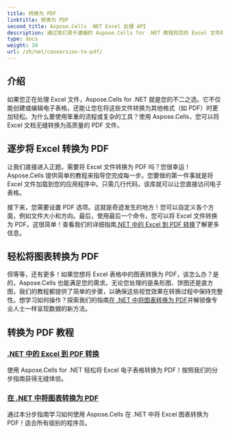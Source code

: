 ```yaml
---
title: 转换为 PDF
linktitle: 转换为 PDF
second_title: Aspose.Cells .NET Excel 处理 API
description: 通过我们易于遵循的 Aspose.Cells for .NET 教程将您的 Excel 文件和图表转换为无缝 PDF。
type: docs
weight: 34
url: /zh/net/conversion-to-pdf/
---
```

## 介绍

如果您正在处理 Excel 文件，Aspose.Cells for .NET 就是您的不二之选。它不仅能创建或编辑电子表格，还能让您在将这些文件转换为其他格式（如 PDF）时更加轻松。为什么要使用笨重的流程或复杂的工具？使用 Aspose.Cells，您可以将 Excel 文档无缝转换为高质量的 PDF 文件。 

## 逐步将 Excel 转换为 PDF

让我们直接进入正题。需要将 Excel 文件转换为 PDF 吗？您很幸运！Aspose.Cells 提供简单的教程来指导您完成每一步。您要做的第一件事就是将 Excel 文件加载到您的应用程序中。只需几行代码，该库就可以让您直接访问电子表格。

接下来，您需要设置 PDF 选项。这就是奇迹发生的地方！您可以自定义各个方面，例如文件大小和方向。最后，使用最后一个命令，您可以将 Excel 文件转换为 PDF。这很简单！查看我们的详细指南[.NET 中的 Excel 到 PDF 转换](./excel-to-pdf-conversion/)了解更多信息。

## 轻松将图表转换为 PDF

但等等，还有更多！如果您想将 Excel 表格中的图表转换为 PDF，该怎么办？是的，Aspose.Cells 也能满足您的需求。无论您处理的是条形图、饼图还是直方图，我们的教程都提供了简单的步骤，以确保这些视觉效果在转换过程中保持完整性。想学习如何操作？探索我们的指南[在 .NET 中将图表转换为 PDF](./convert-chart-to-pdf/)并解锁像专业人士一样呈现数据的新方法。

## 转换为 PDF 教程
### [.NET 中的 Excel 到 PDF 转换](./excel-to-pdf-conversion/)
使用 Aspose.Cells for .NET 轻松将 Excel 电子表格转换为 PDF！按照我们的分步指南获得无缝体验。
### [在 .NET 中将图表转换为 PDF](./convert-chart-to-pdf/)
通过本分步指南学习如何使用 Aspose.Cells 在 .NET 中将 Excel 图表转换为 PDF！适合所有级别的程序员。
